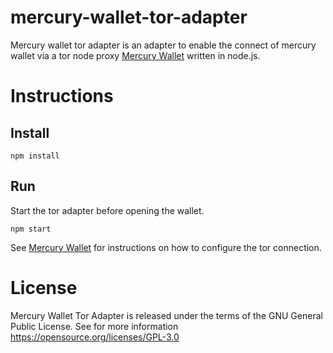 # mercury-wallet-tor-adapter

Mercury wallet tor adapter is an adapter to enable the connect of mercury wallet via a tor node proxy [Mercury Wallet](https://github.com/layer2tech/mercury-wallet) written in node.js.

# Instructions

## Install

`npm install`

## Run 

Start the tor adapter before opening the wallet.

`npm start`

See [Mercury Wallet](https://github.com/layer2tech/mercury-wallet) for instructions on how to configure the tor connection.

# License

Mercury Wallet Tor Adapter is released under the terms of the GNU General Public License. See for more information https://opensource.org/licenses/GPL-3.0
